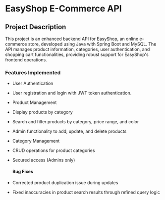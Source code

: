 # EasyShop E-Commerce API 

## Project Description

This project is an enhanced backend API for EasyShop, an online e-commerce store, developed using Java with Spring Boot and MySQL. The API manages product information, categories, user authentication, and shopping cart functionalities, providing robust support for EasyShop's frontend operations.

### Features Implemented

* User Authentication

* User registration and login with JWT token authentication.

* Product Management

- Display products by category

* Search and filter products by category, price range, and color

* Admin functionality to add, update, and delete products

* Category Management

* CRUD operations for product categories

* Secured access (Admins only)

  #### Bug Fixes

- Corrected product duplication issue during updates

- Fixed inaccuracies in product search results through refined query logic
